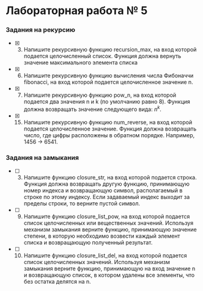 # Лабораторная работа № 5


### Задания на рекурсию

- [x] 3. Напишите рекурсивную функцию recursion_max, на вход которой
подается целочисленный список. Функция должна вернуть значение
максимального элемента списка

- [x] 6.  Напишите рекурсивную функцию вычисления числа Фибоначчи
fibonacci, на вход которой подается целочисленное значение n.

- [x] 7. Напишите рекурсивную функцию pow_n, на вход которой подается два
значения n и k (по умолчанию равно 8). Функция должна возвращать
значение следующего вида: $n^k$.

- [x] 15. Напишите рекурсивную функцию num_reverse, на вход которой
подается целочисленное значение. Функция должна возвращать число,
где цифры расположены в обратном порядке. Например, 1456 -> 6541.


### Задания на замыкания

- [ ] 3. Напишите функцию closure_str, на вход которой подается строка.
Функция должна возвращать другую функцию, принимающую номер
индекса и возвращающую символ, располагаемый в строке по этому
индексу. Если задаваемый индекс выходит за пределы строки, то
верните пустой символ.

- [ ] 9. Напишите функцию closure_list_pow, на вход которой подается список
целочисленных или вещественных значений. Используя механизм
замыкания верните функцию, принимающую значение степени, в
которую необходимо возвести каждый элемент списка и возвращающую
полученный результат.

- [ ] 10. Напишите функцию closure_list_del, на вход которой подается список
целочисленных значений. Используя механизм замыкания верните
функцию, принимающую на вход значение n и возвращающую список,
в котором удалены все элементы, что без остатка делятся на n.

